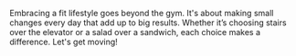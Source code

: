 Embracing a fit lifestyle goes beyond the gym. It's about making small changes every day that add up to big results. Whether it’s choosing stairs over the elevator or a salad over a sandwich, each choice makes a difference. Let's get moving!
